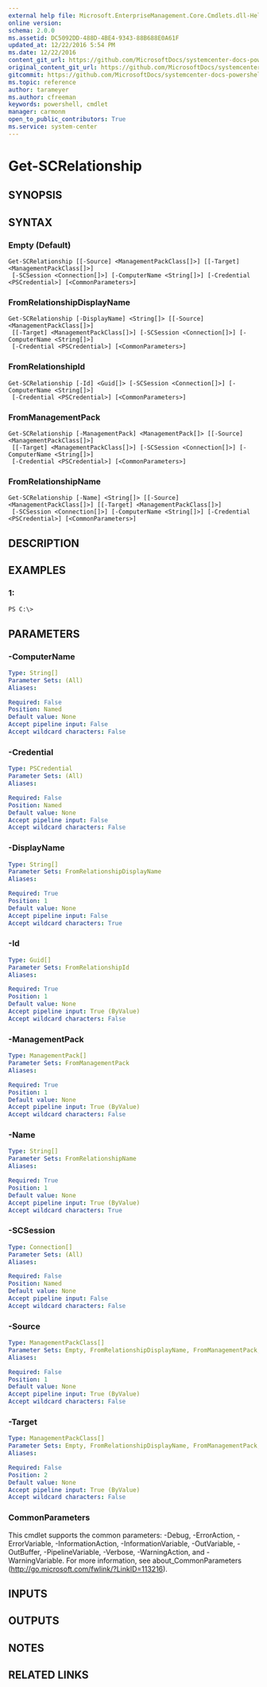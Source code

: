 ```yaml
---
external help file: Microsoft.EnterpriseManagement.Core.Cmdlets.dll-Help.xml
online version: 
schema: 2.0.0
ms.assetid: DC5092DD-488D-4BE4-9343-88B688E0A61F
updated_at: 12/22/2016 5:54 PM
ms.date: 12/22/2016
content_git_url: https://github.com/MicrosoftDocs/systemcenter-docs-powershell/blob/live/systemcenter-cmdlets/SystemCenter2016/OperationsManager/vlatest/Get-SCRelationship.md
original_content_git_url: https://github.com/MicrosoftDocs/systemcenter-docs-powershell/blob/live/systemcenter-cmdlets/SystemCenter2016/OperationsManager/vlatest/Get-SCRelationship.md
gitcommit: https://github.com/MicrosoftDocs/systemcenter-docs-powershell/blob/17c3a51bd892aad46c731d9f381f0704b4815004/systemcenter-cmdlets/SystemCenter2016/OperationsManager/vlatest/Get-SCRelationship.md
ms.topic: reference
author: tarameyer
ms.author: cfreeman
keywords: powershell, cmdlet
manager: carmonm
open_to_public_contributors: True
ms.service: system-center
---
```


# Get-SCRelationship

## SYNOPSIS

## SYNTAX

### Empty (Default)
```
Get-SCRelationship [[-Source] <ManagementPackClass[]>] [[-Target] <ManagementPackClass[]>]
 [-SCSession <Connection[]>] [-ComputerName <String[]>] [-Credential <PSCredential>] [<CommonParameters>]
```

### FromRelationshipDisplayName
```
Get-SCRelationship [-DisplayName] <String[]> [[-Source] <ManagementPackClass[]>]
 [[-Target] <ManagementPackClass[]>] [-SCSession <Connection[]>] [-ComputerName <String[]>]
 [-Credential <PSCredential>] [<CommonParameters>]
```

### FromRelationshipId
```
Get-SCRelationship [-Id] <Guid[]> [-SCSession <Connection[]>] [-ComputerName <String[]>]
 [-Credential <PSCredential>] [<CommonParameters>]
```

### FromManagementPack
```
Get-SCRelationship [-ManagementPack] <ManagementPack[]> [[-Source] <ManagementPackClass[]>]
 [[-Target] <ManagementPackClass[]>] [-SCSession <Connection[]>] [-ComputerName <String[]>]
 [-Credential <PSCredential>] [<CommonParameters>]
```

### FromRelationshipName
```
Get-SCRelationship [-Name] <String[]> [[-Source] <ManagementPackClass[]>] [[-Target] <ManagementPackClass[]>]
 [-SCSession <Connection[]>] [-ComputerName <String[]>] [-Credential <PSCredential>] [<CommonParameters>]
```

## DESCRIPTION

## EXAMPLES

### 1:
```
PS C:\>
```

## PARAMETERS

### -ComputerName
```yaml
Type: String[]
Parameter Sets: (All)
Aliases: 

Required: False
Position: Named
Default value: None
Accept pipeline input: False
Accept wildcard characters: False
```

### -Credential
```yaml
Type: PSCredential
Parameter Sets: (All)
Aliases: 

Required: False
Position: Named
Default value: None
Accept pipeline input: False
Accept wildcard characters: False
```

### -DisplayName
```yaml
Type: String[]
Parameter Sets: FromRelationshipDisplayName
Aliases: 

Required: True
Position: 1
Default value: None
Accept pipeline input: False
Accept wildcard characters: True
```

### -Id
```yaml
Type: Guid[]
Parameter Sets: FromRelationshipId
Aliases: 

Required: True
Position: 1
Default value: None
Accept pipeline input: True (ByValue)
Accept wildcard characters: False
```

### -ManagementPack
```yaml
Type: ManagementPack[]
Parameter Sets: FromManagementPack
Aliases: 

Required: True
Position: 1
Default value: None
Accept pipeline input: True (ByValue)
Accept wildcard characters: False
```

### -Name
```yaml
Type: String[]
Parameter Sets: FromRelationshipName
Aliases: 

Required: True
Position: 1
Default value: None
Accept pipeline input: True (ByValue)
Accept wildcard characters: True
```

### -SCSession
```yaml
Type: Connection[]
Parameter Sets: (All)
Aliases: 

Required: False
Position: Named
Default value: None
Accept pipeline input: False
Accept wildcard characters: False
```

### -Source
```yaml
Type: ManagementPackClass[]
Parameter Sets: Empty, FromRelationshipDisplayName, FromManagementPack, FromRelationshipName
Aliases: 

Required: False
Position: 1
Default value: None
Accept pipeline input: True (ByValue)
Accept wildcard characters: False
```

### -Target
```yaml
Type: ManagementPackClass[]
Parameter Sets: Empty, FromRelationshipDisplayName, FromManagementPack, FromRelationshipName
Aliases: 

Required: False
Position: 2
Default value: None
Accept pipeline input: True (ByValue)
Accept wildcard characters: False
```

### CommonParameters
This cmdlet supports the common parameters: -Debug, -ErrorAction, -ErrorVariable, -InformationAction, -InformationVariable, -OutVariable, -OutBuffer, -PipelineVariable, -Verbose, -WarningAction, and -WarningVariable. For more information, see about_CommonParameters (http://go.microsoft.com/fwlink/?LinkID=113216).

## INPUTS

## OUTPUTS

## NOTES

## RELATED LINKS

